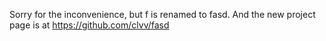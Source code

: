 Sorry for the inconvenience, but f is renamed to fasd. And the new project page
is at https://github.com/clvv/fasd

